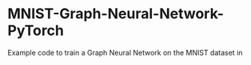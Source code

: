 # MNIST-Graph-Neural-Network-PyTorch

Example code to train a Graph Neural Network on the MNIST dataset in 